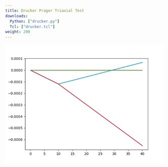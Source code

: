 ```yaml
---
title: Drucker Prager Triaxial Test
downloads:
  Python: ["drucker.py"]
  Tcl: ["drucker.tcl"]
weight: 200
---
```


![](img/u.png)

